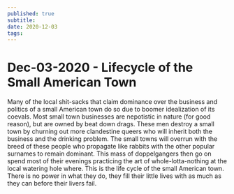 ```yaml
---
published: true
subtitle: 
date: 2020-12-03
tags: 
---
```


# Dec-03-2020 - Lifecycle of the Small American Town

Many of the local shit-sacks that claim dominance over the business and politics of a small American town do so due to boomer idealization of its coevals. Most small town businesses are nepotistic in nature (for good reason),  but are owned by beat down drags. These men destroy a small town by churning out more clandestine queers who will inherit both the business and the drinking problem. The small towns will overrun with the breed of these people who propagate like rabbits with the other popular surnames to remain dominant. This mass of doppelgangers then go on spend most of their evenings practicing the art of whole-lotta-nothing at the local watering hole where. This is the life cycle of the small American town. There is no power in what they do, they fill their little lives with as much as they can before their livers fail.
